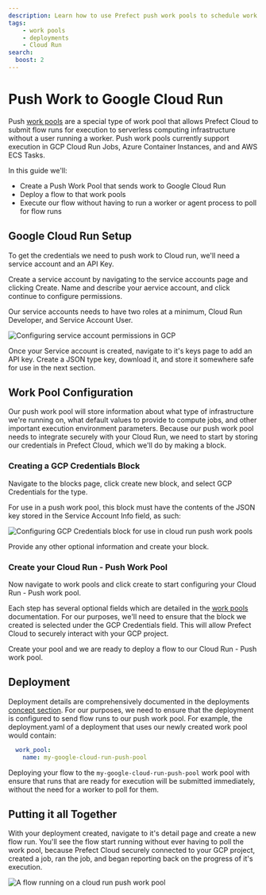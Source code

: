 ```yaml
---
description: Learn how to use Prefect push work pools to schedule work on serverless infrastructure without having to run a worker.
tags:
    - work pools
    - deployments
    - Cloud Run
search:
  boost: 2
---
```


# Push Work to Google Cloud Run <span class="badge cloud"></span>
Push [work pools](/concepts/work-pools/#work-pool-overview) are a special type of work pool that allows Prefect Cloud to submit flow runs for execution to serverless computing infrastructure without a user running a worker. Push work pools currently support execution in GCP Cloud Run Jobs, Azure Container Instances, and and AWS ECS Tasks.

In this guide we'll:

- Create a Push Work Pool that sends work to Google Cloud Run
- Deploy a flow to that work pools
- Execute our flow without having to run a worker or agent process to poll for flow runs

## Google Cloud Run Setup

To get the credentials we need to push work to Cloud run, we'll need a service account and an API Key.

Create a service account by navigating to the service accounts page and clicking Create. Name and describe your aervice account, and click continue to configure permissions.

Our service accounts needs to have two roles at a minimum, Cloud Run Developer, and Service Account User.

![Configuring service account permissions in GCP](/img/guides/gcr-service-account-setup.png)

Once your Service account is created, navigate to it's keys page to add an API key. Create a JSON type key, download it, and store it somewhere safe for use in the next section.

## Work Pool Configuration

Our push work pool will store information about what type of infrastructure we're running on, what default values to provide to compute jobs, and other important execution environment parameters. Because our push work pool needs to integrate securely with your Cloud Run, we need to start by storing our credentials in Prefect Cloud, which we'll do by making a block.

### Creating a GCP Credentials Block

Navigate to the blocks page, click create new block, and select GCP Credentials for the type.

For use in a push work pool, this block must have the contents of the JSON key stored in the Service Account Info field, as such:

![Configuring GCP Credentials block for use in cloud run push work pools](/img/guides/gcp-creds-block-setup.png)

Provide any other optional information and create your block.

### Create your Cloud Run - Push Work Pool

Now navigate to work pools and click create to start configuring your Cloud Run - Push work pool.

Each step has several optional fields which are detailed in the [work pools](/concepts/work-pools/) documentation. For our purposes, we'll need to ensure that the block we created is selected under the GCP Credentials field. This will allow Prefect Cloud to securely interact with your GCP project.

Create your pool and we are ready to deploy a flow to our Cloud Run - Push work pool.

## Deployment

Deployment details are comprehensively documented in the deployments [concept section](/concepts/deployments/). For our purposes, we need to ensure that the deployment is configured to send flow runs to our push work pool. For example, the deployment.yaml of a deployment that uses our newly created work pool would contain:

```yaml
  work_pool:
    name: my-google-cloud-run-push-pool
```

Deploying your flow to the `my-google-cloud-run-push-pool` work pool with ensure that runs that are ready for execution will be submitted immediately, without the need for a worker to poll for them.

## Putting it all Together

With your deployment created, navigate to it's detail page and create a new flow run. You'll see the flow start running without ever having to poll the work pool, because Prefect Cloud securely connected to your GCP project, created a job, ran the job, and began reporting back on the progress of it's execution.

![A flow running on a cloud run push work pool](/img/guides/push-flow-running.png)



